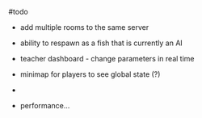 #todo

* add multiple rooms to the same server

* ability to respawn as a fish that is currently an AI

* teacher dashboard - change parameters in real time

* minimap for players to see global state (?)

*

* performance...